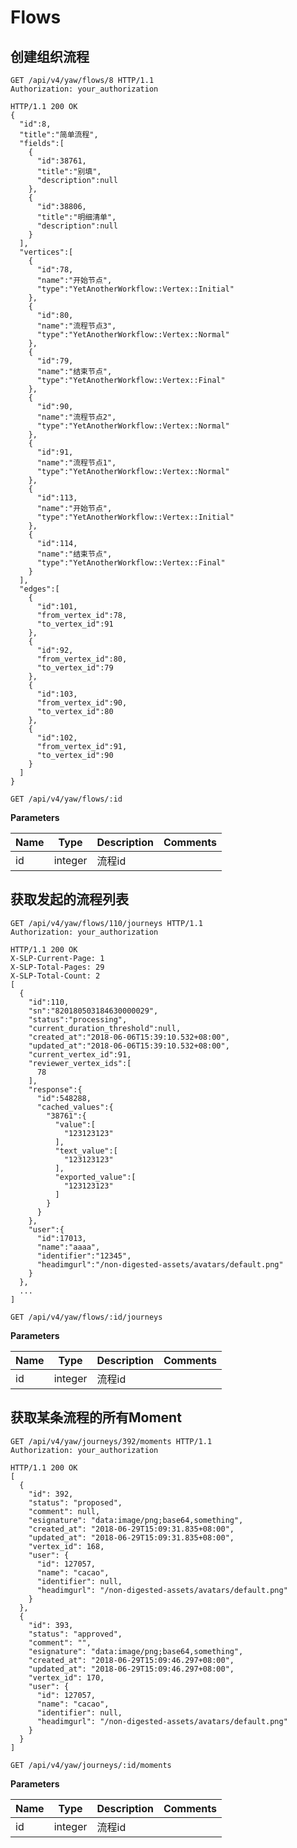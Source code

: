 # Flows

## 创建组织流程

```http
GET /api/v4/yaw/flows/8 HTTP/1.1
Authorization: your_authorization

```

```http
HTTP/1.1 200 OK
{
  "id":8,
  "title":"简单流程",
  "fields":[
    {
      "id":38761,
      "title":"别填",
      "description":null
    },
    {
      "id":38806,
      "title":"明细清单",
      "description":null
    }
  ],
  "vertices":[
    {
      "id":78,
      "name":"开始节点",
      "type":"YetAnotherWorkflow::Vertex::Initial"
    },
    {
      "id":80,
      "name":"流程节点3",
      "type":"YetAnotherWorkflow::Vertex::Normal"
    },
    {
      "id":79,
      "name":"结束节点",
      "type":"YetAnotherWorkflow::Vertex::Final"
    },
    {
      "id":90,
      "name":"流程节点2",
      "type":"YetAnotherWorkflow::Vertex::Normal"
    },
    {
      "id":91,
      "name":"流程节点1",
      "type":"YetAnotherWorkflow::Vertex::Normal"
    },
    {
      "id":113,
      "name":"开始节点",
      "type":"YetAnotherWorkflow::Vertex::Initial"
    },
    {
      "id":114,
      "name":"结束节点",
      "type":"YetAnotherWorkflow::Vertex::Final"
    }
  ],
  "edges":[
    {
      "id":101,
      "from_vertex_id":78,
      "to_vertex_id":91
    },
    {
      "id":92,
      "from_vertex_id":80,
      "to_vertex_id":79
    },
    {
      "id":103,
      "from_vertex_id":90,
      "to_vertex_id":80
    },
    {
      "id":102,
      "from_vertex_id":91,
      "to_vertex_id":90
    }
  ]
}

```

`GET /api/v4/yaw/flows/:id`

**Parameters**

| Name | Type | Description | Comments |
| --- | --- | --- | ---- |
| id | integer | 流程id |

## 获取发起的流程列表

```http
GET /api/v4/yaw/flows/110/journeys HTTP/1.1
Authorization: your_authorization

```

```http
HTTP/1.1 200 OK
X-SLP-Current-Page: 1
X-SLP-Total-Pages: 29
X-SLP-Total-Count: 2
[
  {
    "id":110,
    "sn":"820180503184630000029",
    "status":"processing",
    "current_duration_threshold":null,
    "created_at":"2018-06-06T15:39:10.532+08:00",
    "updated_at":"2018-06-06T15:39:10.532+08:00",
    "current_vertex_id":91,
    "reviewer_vertex_ids":[
      78
    ],
    "response":{
      "id":548288,
      "cached_values":{
        "38761":{
          "value":[
            "123123123"
          ],
          "text_value":[
            "123123123"
          ],
          "exported_value":[
            "123123123"
          ]
        }
      }
    },
    "user":{
      "id":17013,
      "name":"aaaa",
      "identifier":"12345",
      "headimgurl":"/non-digested-assets/avatars/default.png"
    }
  },
  ...
]
```
`GET /api/v4/yaw/flows/:id/journeys`

**Parameters**

| Name | Type | Description | Comments |
| --- | --- | --- | ---- |
| id | integer | 流程id |

## 获取某条流程的所有Moment

```http
GET /api/v4/yaw/journeys/392/moments HTTP/1.1
Authorization: your_authorization

```

```http
HTTP/1.1 200 OK
[
  {
    "id": 392,
    "status": "proposed",
    "comment": null,
    "esignature": "data:image/png;base64,something",
    "created_at": "2018-06-29T15:09:31.835+08:00",
    "updated_at": "2018-06-29T15:09:31.835+08:00",
    "vertex_id": 168,
    "user": {
      "id": 127057,
      "name": "cacao",
      "identifier": null,
      "headimgurl": "/non-digested-assets/avatars/default.png"
    }
  },
  {
    "id": 393,
    "status": "approved",
    "comment": "",
    "esignature": "data:image/png;base64,something",
    "created_at": "2018-06-29T15:09:46.297+08:00",
    "updated_at": "2018-06-29T15:09:46.297+08:00",
    "vertex_id": 170,
    "user": {
      "id": 127057,
      "name": "cacao",
      "identifier": null,
      "headimgurl": "/non-digested-assets/avatars/default.png"
    }
  }
]
```
`GET /api/v4/yaw/journeys/:id/moments`

**Parameters**

| Name | Type | Description | Comments |
| --- | --- | --- | ---- |
| id | integer | 流程id |
